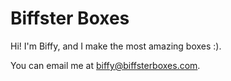 # Biffster Boxes

Hi! I'm Biffy, and I make the most amazing boxes :).

You can email me at biffy@biffsterboxes.com.